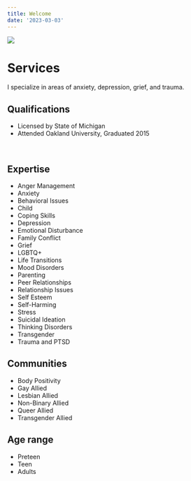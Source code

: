 ```yaml
---
title: Welcome
date: '2023-03-03'
---
```


<img src="/img/room.png" class="profile-photo room-photo align-right">

# Services

​I specialize in areas of anxiety, depression, grief, and trauma.

## Qualifications

- Licensed by State of Michigan
- Attended Oakland University, Graduated 2015

<br>

<div class="flex-stuff">

## Expertise

- Anger Management
- Anxiety
- Behavioral Issues
- Child
- Coping Skills
- Depression
- Emotional Disturbance
- Family Conflict
- Grief
- LGBTQ+
- Life Transitions
- Mood Disorders
- Parenting
- Peer Relationships
- Relationship Issues
- Self Esteem
- Self-Harming
- Stress
- Suicidal Ideation
- Thinking Disorders
- Transgender
- Trauma and PTSD

## Communities

- Body Positivity
- Gay Allied
- Lesbian Allied
- Non-Binary Allied
- Queer Allied
- Transgender Allied

## Age range

- Preteen
- Teen
- Adults

</div>
